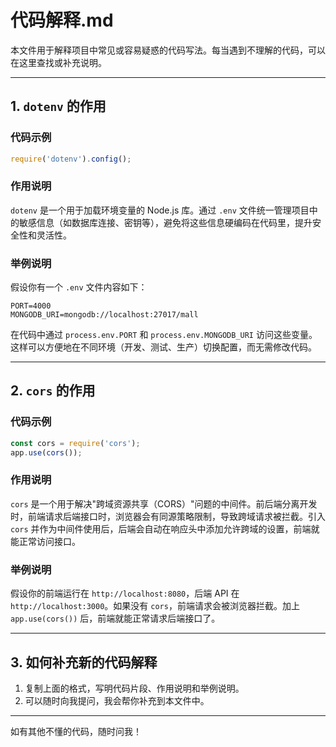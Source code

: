 # 代码解释.md

本文件用于解释项目中常见或容易疑惑的代码写法。每当遇到不理解的代码，可以在这里查找或补充说明。

---

## 1. `dotenv` 的作用

### 代码示例
```js
require('dotenv').config();
```

### 作用说明
`dotenv` 是一个用于加载环境变量的 Node.js 库。通过 `.env` 文件统一管理项目中的敏感信息（如数据库连接、密钥等），避免将这些信息硬编码在代码里，提升安全性和灵活性。

### 举例说明
假设你有一个 `.env` 文件内容如下：
```
PORT=4000
MONGODB_URI=mongodb://localhost:27017/mall
```
在代码中通过 `process.env.PORT` 和 `process.env.MONGODB_URI` 访问这些变量。这样可以方便地在不同环境（开发、测试、生产）切换配置，而无需修改代码。

---

## 2. `cors` 的作用

### 代码示例
```js
const cors = require('cors');
app.use(cors());
```

### 作用说明
`cors` 是一个用于解决"跨域资源共享（CORS）"问题的中间件。前后端分离开发时，前端请求后端接口时，浏览器会有同源策略限制，导致跨域请求被拦截。引入 `cors` 并作为中间件使用后，后端会自动在响应头中添加允许跨域的设置，前端就能正常访问接口。

### 举例说明
假设你的前端运行在 `http://localhost:8080`，后端 API 在 `http://localhost:3000`。如果没有 `cors`，前端请求会被浏览器拦截。加上 `app.use(cors())` 后，前端就能正常请求后端接口了。

---

## 3. 如何补充新的代码解释

1. 复制上面的格式，写明代码片段、作用说明和举例说明。
2. 可以随时向我提问，我会帮你补充到本文件中。

---

如有其他不懂的代码，随时问我！ 